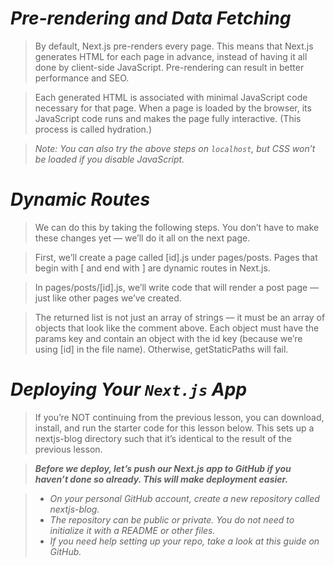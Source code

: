 # *Pre-rendering and Data Fetching*

> By default, Next.js pre-renders every page. This means that Next.js generates HTML for each page in advance, instead of having it all done by client-side JavaScript. Pre-rendering can result in better performance and SEO.

> Each generated HTML is associated with minimal JavaScript code necessary for that page. When a page is loaded by the browser, its JavaScript code runs and makes the page fully interactive. (This process is called hydration.)


> *Note: You can also try the above steps on `localhost`, but CSS won’t be loaded if you disable JavaScript.*



# *Dynamic Routes*

> We can do this by taking the following steps. You don’t have to make these changes yet — we’ll do it all on the next page.

> First, we’ll create a page called [id].js under pages/posts. Pages that begin with [ and end with ] are dynamic routes in Next.js.

> In pages/posts/[id].js, we’ll write code that will render a post page — just like other pages we’ve created.


> The returned list is not just an array of strings — it must be an array of objects that look like the comment above. Each object must have the params key and contain an object with the id key (because we’re using [id] in the file name). Otherwise, getStaticPaths will fail.


# *Deploying Your `Next.js` App*

> If you’re NOT continuing from the previous lesson, you can download, install, and run the starter code for this lesson below. This sets up a nextjs-blog directory such that it’s identical to the result of the previous lesson.



> ***Before we deploy, let’s push our Next.js app to GitHub if you haven’t done so already. This will make deployment easier.***

> - *On your personal GitHub account, create a new repository called nextjs-blog.*
> - *The repository can be public or private. You do not need to initialize it with a README or other files.*
> - *If you need help setting up your repo, take a look at this guide on GitHub.*
